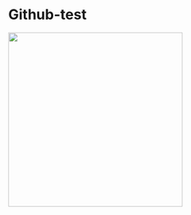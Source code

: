 # Github-test
<img src=https://user-images.githubusercontent.com/73133055/125937060-bdd3d3bb-d530-48a4-9bc7-84bd9e2e9bd3.gif width="350"/>
